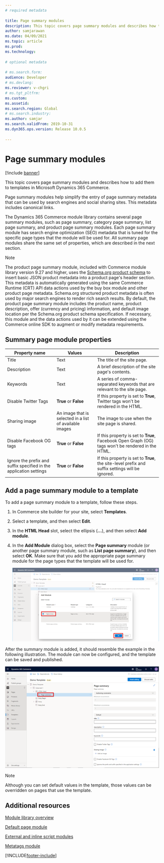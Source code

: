 ```yaml
---
# required metadata

title: Page summary modules
description: This topic covers page summary modules and describes how to add them to templates in Microsoft Dynamics 365 Commerce.
author: samjarawan
ms.date: 04/09/2021
ms.topic: article
ms.prod: 
ms.technology: 

# optional metadata

# ms.search.form: 
audience: Developer
# ms.devlang: 
ms.reviewer: v-chgri
# ms.tgt_pltfrm: 
ms.custom: 
ms.assetid: 
ms.search.region: Global
# ms.search.industry: 
ms.author: samjar
ms.search.validFrom: 2019-10-31
ms.dyn365.ops.version: Release 10.0.5

---
```


# Page summary modules

[!include [banner](includes/banner.md)]

This topic covers page summary modules and describes how to add them to templates in Microsoft Dynamics 365 Commerce.

Page summary modules help simplify the entry of page summary metadata that can be used by search engines and social sharing sites. This metadata includes canonical links.

The Dynamics 365 Commerce module library contains several page summary modules, such as page summary, category page summary, list page summary, and product page summary modules. Each page summary module has search engine optimization (SEO) metadata that is tuned for the specific page types that the module will be used for. All summary page modules share the same set of properties, which are described in the next section.

> [!NOTE]
> The product page summary module, included with Commerce module library version 9.27 and higher, uses the [Schema.org product schema](https://schema.org/Product) to insert basic JSON product metadata into a product page's header section. This metadata is automatically generated using the same Commerce Runtime (CRT) API data actions used by the buy box module and other product page metadata. Schema.org structured product metadata is often used by major search engines to render rich search results. By default, the product page summary module includes the product name, product description, offer (currency and pricing) information, and default image location per the Schema.org product schema specification. If necessary, this module and the data actions used by it can be extended using the Commerce online SDK to augment or modify metadata requirements.


## Summary page module properties

| Property name | Values | Description |
|---------------|--------|-------------|
| Title | Text | The title of the site page. |
| Description | Text | A brief description of the site page's contents. |
| Keywords | Text | A series of comma-separated keywords that are relevant to the site page. |
| Disable Twitter Tags | **True** or **False** | If this property is set to **True**, Twitter tags won't be rendered in the HTML. |
| Sharing image | An image that is selected in a list of available images | The image to use when the site page is shared. |
| Disable Facebook OG tags | **True** or **False** | If this property is set to **True**, Facebook Open Graph (OG) tags won't be rendered in the HTML. |
| Ignore the prefix and suffix specified in the application settings | **True** or **False** | If this property is set to **True**, the site-level prefix and suffix settings will be ignored. |

## Add a page summary module to a template

To add a page summary module to a template, follow these steps.

1. In Commerce site builder for your site, select **Templates**.
1. Select a template, and then select **Edit**.
1. In the **HTML Head** slot, select the ellipsis (**...**), and then select **Add module**.
1. In the **Add Module** dialog box, select the **Page summary** module (or another page summary module, such as **List page summary**), and then select **OK**. Make sure that you add the appropriate page summary module for the page types that the template will be used for.

    ![Adding a new module.](media/page-summary-1.png)

After the summary module is added, it should resemble the example in the following illustration. The module can now be configured, and the template can be saved and published.

![Page summary module added.](media/page-summary-2.png)

> [!NOTE]
> Although you can set default values in the template, those values can be overridden on pages that use the template.

## Additional resources

[Module library overview](starter-kit-overview.md)

[Default page module](default-page-module.md)

[External and inline script modules](script-module.md)

[Metatags module](metatags-module.md)

[!INCLUDE[footer-include](../includes/footer-banner.md)]
